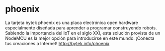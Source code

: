 # phoenix
La tarjeta bytek phoenix es una placa electrónica open hardware especialmente diseñada para aprender a programar construyendo robots. Sabiendo la importancia del IoT en el siglo XXI, esta solución provista de un NodeMCU es la mejor opción para introducirse en este mundo. ¡Conecta tus creaciones a Internet! http://bytek.info/phoenix
